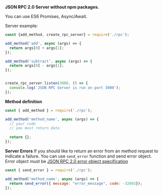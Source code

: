 **JSON RPC 2.0 Server without npm packages.**

You can use ES6 Promises, Async/Await.

Server example:
```js
const {add_method, create_rpc_server} = require('./rpc');

add_method('add', async (args) => {
  return args[0] + args[1];
});

add_method('subtract', async (args) => {
  return args[0] - args[1];
});


create_rpc_server.listen(3000, () => {
  console.log('JSON RPC Server is run on port 3000');
});
```

**Method definition**
```js
const { add_method } = require('./rpc');

add_method('method_name', async (args) => {
  // your code 
  // you must return data
  
  return {};
});
```

**Server Errors**
If you should like to return an error from an method request to indicate a failure. You can use `send_error` function and send error object. Error object must be [JSON RPC 2.0 error object specification](http://www.jsonrpc.org/specification#error_object) 
```js
const { send_error } = require('./rpc');

add_method('method_name', async (args) => {
  return send_error({ message: "error_message", code: -32603});
});
```